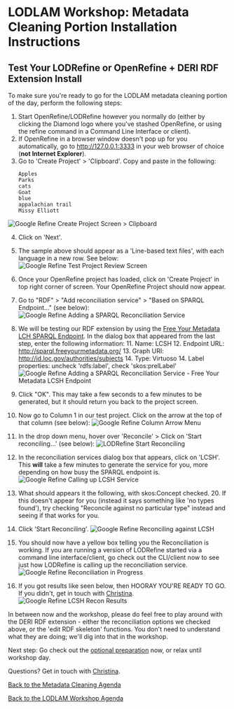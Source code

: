 # LODLAM Workshop: Metadata Cleaning Portion Installation Instructions
## Test Your LODRefine or OpenRefine + DERI RDF Extension Install
To make sure you're ready to go for the LODLAM metadata cleaning portion of the day, perform the following steps:

1. Start OpenRefine/LODRefine however you normally do (either by clicking the Diamond logo where you've stashed OpenRefine, or using the refine command in a Command Line Interface or client).
2. If OpenRefine in a browser window doesn't pop up for you automatically, go to http://127.0.0.1:3333 in your web browser of choice (**not Internet Explorer**). 
3. Go to 'Create Project' > 'Clipboard'. Copy and paste in the following:
    ```
    Apples
    Parks
    cats
    Goat
    blue
    appalachian trail
    Missy Elliott
    ```
![Google Refine Create Project Screen > Clipboard](../Images/GoogleRefineCreateProjectClipboard.png "Google Refine Create Project Screen > Clipboard")

4. Click on 'Next'.
5. The sample above should appear as a 'Line-based text files', with each language in a new row. See below:
![Google Refine Test Project Review Screen](../Images/GoogleRefineReviewProject.png "Google Refine Test Project Review Screen")

6. Once your OpenRefine project has loaded, click on 'Create Project' in top right corner of screen. Your OpenRefine Project should now appear.
9. Go to "RDF" > "Add reconciliation service" > "Based on SPARQL Endpoint..." (see below):
![Google Refine Adding a SPARQL Reconciliation Service](../Images/GoogleRefineAddSPARQLRecon.png "Google Refine Adding a SPARQL Reconciliation Service")

10. We will be testing our RDF extension by using the [Free Your Metadata LCH SPARQL Endpoint](http://freeyourmetadata.org/reconciliation/). In the dialog box that appeared from the last step, enter the following information:
    11. Name: LCSH
    12. Endpoint URL: http://sparql.freeyourmetadata.org/
    13. Graph URI: http://id.loc.gov/authorities/subjects
    14. Type: Virtuoso
    14. Label properties: uncheck 'rdfs:label', check 'skos:prelLabel'
    ![Google Refine Adding a SPARQL Reconciliation Service - Free Your Metadata LCSH Endpoint](../Images/GoogleRefineAddSPARQLservice.png "Google Refine Adding a SPARQL Reconciliation Service - Free Your Metadata LCSH Endpoint")

15. Click "OK". This may take a few seconds to a few minutes to be generated, but it should return you back to the project screen.
16. Now go to Column 1 in our test project. Click on the arrow at the top of that column (see below):
![Google Refine Column Arrow Menu](../Images/OpenRefine_ColumnArrow.png "Google Refine Column Arrow Menu")

17. In the drop down menu, hover over 'Reconcile' > Click on 'Start reconciling...' (see below):
![LODRefine Start Reconciling](../Images/OpenRefine_StartRecon.png "LODRefine Column Start Reconciling")

18. In the reconciliation services dialog box that appears, click on 'LCSH'. This **will** take a few minutes to generate the service for you, more depending on how busy the SPARQL endpoint is.
![Google Refine Calling up LCSH Service](../Images/GoogleRefineCallingLCSH.png "Google Refine Calling up LCSH Service")

19. What should appears it the following, with skos:Concept checked.
    20. If this doesn't appear for you (instead it says something like 'no types found'), try checking "Reconcile against no particular type" instead and seeing if that works for you. 
21. Click 'Start Reconciling'. 
![Google Refine Reconciling against LCSH](../Images/GoogleRefineLCSHrecon.png "Google Refine Reconciling against LCSH")

22. You should now have a yellow box telling you the Reconciliation is working. If you are running a version of LODRefine started via a command line interface/client, go check out the CLI/client now to see just how LODRefine is calling up the reconciliation service.
![Google Refine Reconciliation in Progress](../Images/GoogleRefineReconInProgress.png "Google Refine Reconciliation in Progress")

23. If you got results like seen below, then HOORAY YOU'RE READY TO GO. If you didn't, get in touch with [Christina](mailto:cmharlow@gmail.com).
![Google Refine LCSH Recon Results](../Images/GoogleRefineLCSHReconResults.png "Google Refine LCSH Recon Results")

In between now and the workshop, please do feel free to play around with the DERI RDF extension - either the reconciliation options we checked above, or the 'edit RDF skeleton' functions. You don't need to understand what they are doing; we'll dig into that in the workshop.

Next step: Go check out the [optional preparation](OptionalPrep.md) now, or relax until workshop day.

Questions? Get in touch with [Christina](mailto:cmharlow@gmail.com).

[Back to the Metadata Cleaning Agenda](../)

[Back to the LODLAM Workshop Agenda](https://github.com/LODLAM/LODLAMTO16)
